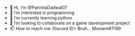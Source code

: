 - 👋 Hi, I’m @ParinitaDadwal07
- 👀 I’m interested in programming
- 🌱 I’m currently learning python
- 💞️ I’m looking to collaborate on a game davelopment project
- 📫 How to reach me: Discord ID= Bruh... Moment#7199

<!---
ParinitaDadwal07/ParinitaDadwal07 is a ✨ special ✨ repository because its `README.md` (this file) appears on your GitHub profile.
You can click the Preview link to take a look at your changes.
--->
